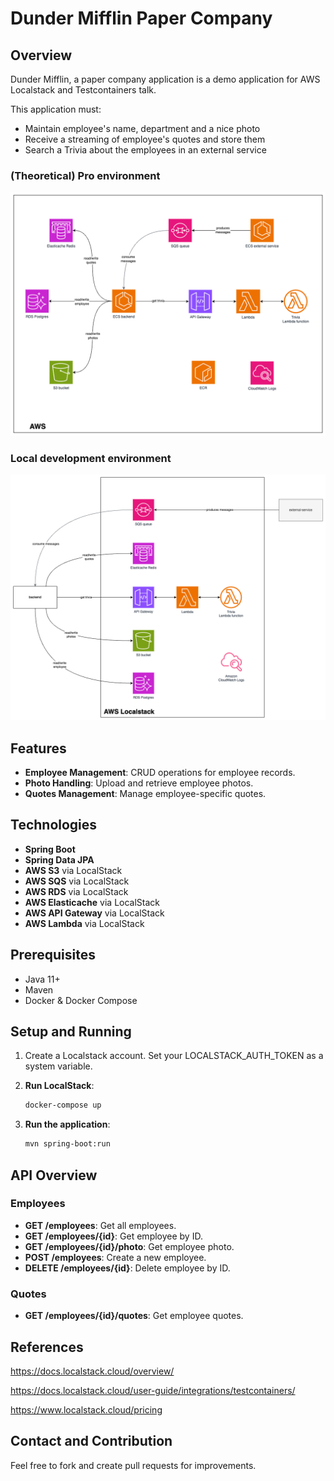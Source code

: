 # Dunder Mifflin Paper Company

## Overview
Dunder Mifflin, a paper company application is a demo application for AWS Localstack and Testcontainers talk. 

This application must:
- Maintain employee's name, department and a nice photo
- Receive a streaming of employee's quotes and store them
- Search a Trivia about the employees in an external service

### (Theoretical) Pro environment

![localstack-pro_environment.png](doc/localstack-pro_environment.png)

### Local development environment

![localstack-local_environment.png](doc/localstack-local_environment.png)

## Features
- **Employee Management**: CRUD operations for employee records.
- **Photo Handling**: Upload and retrieve employee photos.
- **Quotes Management**: Manage employee-specific quotes.

## Technologies
- **Spring Boot**
- **Spring Data JPA**
- **AWS S3** via LocalStack
- **AWS SQS** via LocalStack
- **AWS RDS** via LocalStack
- **AWS Elasticache** via LocalStack
- **AWS API Gateway** via LocalStack
- **AWS Lambda** via LocalStack

## Prerequisites
- Java 11+
- Maven
- Docker & Docker Compose

## Setup and Running
1. Create a Localstack account. Set your LOCALSTACK_AUTH_TOKEN as a system variable.

2. **Run LocalStack**:
    ```sh
    docker-compose up
    ```

3. **Run the application**:
    ```sh
    mvn spring-boot:run
    ```

## API Overview
### Employees
- **GET /employees**: Get all employees.
- **GET /employees/{id}**: Get employee by ID.
- **GET /employees/{id}/photo**: Get employee photo.
- **POST /employees**: Create a new employee.
- **DELETE /employees/{id}**: Delete employee by ID.

### Quotes
- **GET /employees/{id}/quotes**: Get employee quotes.

## References
https://docs.localstack.cloud/overview/

https://docs.localstack.cloud/user-guide/integrations/testcontainers/

https://www.localstack.cloud/pricing

## Contact and Contribution
Feel free to fork and create pull requests for improvements.
